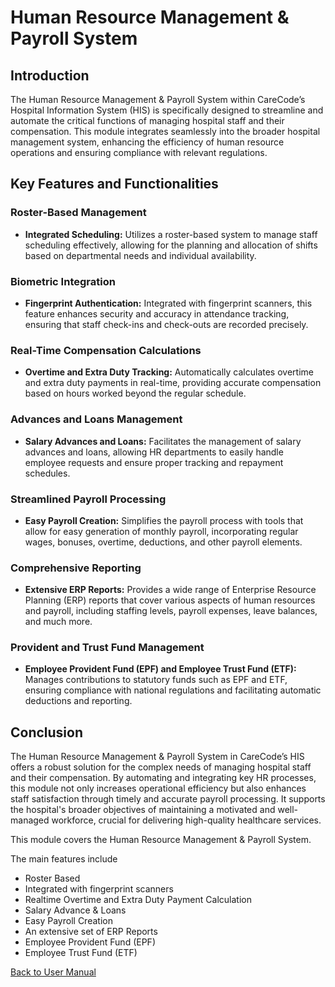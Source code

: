 # Human Resource Management & Payroll System
## Introduction
The Human Resource Management & Payroll System within CareCode’s Hospital Information System (HIS) is specifically designed to streamline and automate the critical functions of managing hospital staff and their compensation. This module integrates seamlessly into the broader hospital management system, enhancing the efficiency of human resource operations and ensuring compliance with relevant regulations.

## Key Features and Functionalities
### Roster-Based Management

* **Integrated Scheduling:** Utilizes a roster-based system to manage staff scheduling effectively, allowing for the planning and allocation of shifts based on departmental needs and individual availability.

### Biometric Integration

* **Fingerprint Authentication:** Integrated with fingerprint scanners, this feature enhances security and accuracy in attendance tracking, ensuring that staff check-ins and check-outs are recorded precisely.

### Real-Time Compensation Calculations

* **Overtime and Extra Duty Tracking:** Automatically calculates overtime and extra duty payments in real-time, providing accurate compensation based on hours worked beyond the regular schedule.

### Advances and Loans Management
* **Salary Advances and Loans:** Facilitates the management of salary advances and loans, allowing HR departments to easily handle employee requests and ensure proper tracking and repayment schedules.

### Streamlined Payroll Processing
* **Easy Payroll Creation:** Simplifies the payroll process with tools that allow for easy generation of monthly payroll, incorporating regular wages, bonuses, overtime, deductions, and other payroll elements.

### Comprehensive Reporting
* **Extensive ERP Reports:** Provides a wide range of Enterprise Resource Planning (ERP) reports that cover various aspects of human resources and payroll, including staffing levels, payroll expenses, leave balances, and much more.

### Provident and Trust Fund Management
* **Employee Provident Fund (EPF) and Employee Trust Fund (ETF):** Manages contributions to statutory funds such as EPF and ETF, ensuring compliance with national regulations and facilitating automatic deductions and reporting.

## Conclusion
The Human Resource Management & Payroll System in CareCode’s HIS offers a robust solution for the complex needs of managing hospital staff and their compensation. By automating and integrating key HR processes, this module not only increases operational efficiency but also enhances staff satisfaction through timely and accurate payroll processing. It supports the hospital's broader objectives of maintaining a motivated and well-managed workforce, crucial for delivering high-quality healthcare services.


This module covers the Human Resource Management & Payroll System.

The main features include

* Roster Based
* Integrated with fingerprint scanners
* Realtime Overtime and Extra Duty Payment Calculation
* Salary Advance & Loans
* Easy Payroll Creation
* An extensive set of ERP Reports
* Employee Provident Fund (EPF)
* Employee Trust Fund (ETF)



[Back to User Manual](https://github.com/hmislk/hmis/wiki/User-Manual)